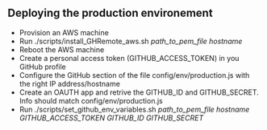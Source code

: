 ## Deploying the production environement 

- Provision an AWS machine 
- Run ./scripts/install_GHRemote_aws.sh *path_to_pem_file* *hostname*
- Reboot the AWS machine 
- Create a personal access token (GITHUB_ACCESS_TOKEN) in you GitHub profile
- Configure the GitHub section of the file config/env/production.js with the right IP address/hostname
- Create an OAUTH app and retrive the GITHUB_ID and GITHUB_SECRET. Info should match config/env/production.js 
- Run ./scripts/set_github_env_variables.sh *path_to_pem_file* *hostname* *GITHUB_ACCESS_TOKEN* *GITHUB_ID* *GITHUB_SECRET*

